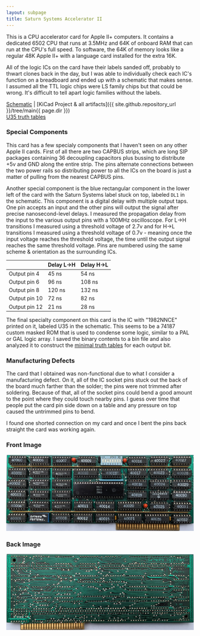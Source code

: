 ```yaml
---
layout: subpage
title: Saturn Systems Accelerator II
---
```


This is a CPU accelerator card for Apple II+ computers. It contains a dedicated 6502 CPU that runs at 3.5MHz and
64K of onboard RAM that can run at the CPU's full speed. To software, the 64K of memory looks like a regular 48K
Apple II+ with a language card installed for the extra 16K.

All of the logic ICs on the card have their labels sanded off, probably to thwart clones back in the day, but I was
able to individually check each IC's function on a breadboard and ended up with a schematic that makes sense. I assumed
all the TTL logic chips were LS family chips but that could be wrong. It's difficult to tell apart logic families without
the labels.

[Schematic](Schematic.pdf) | [KiCad Project & all artifacts]({{ site.github.repository_url }}/tree/main{{ page.dir }})  
[U35 truth tables](1982NNCE_U35_tables.md)


### Special Components

This card has a few specialy components that I haven't seen on any other Apple II cards.  First of all there are two
CAPBUS strips, which are long SIP packages containing 36 decoupling capacitors plus bussing to distribute +5v and GND
along the entire strip. The pins alternate connections between the two power rails so distributing power to all the ICs
on the board is just a matter of pulling from the nearest CAPBUS pins.

Another special component is the blue rectangular component in the lower left of the card with the Saturn Systems label
stuck on top, labeled `DL1` in the schematic. This component is a digital delay with multiple output taps. One pin accepts
an input and the other pins will output the signal after precise nanosecond-level delays. I measured the propagation delay
from the input to the various output pins with a 100MHz oscilloscope. For L->H transitions I measured using a threshold voltage
of 2.7v and for H->L transitions I measured using a threshold voltage of 0.7v - meaning once the input voltage reaches the
threshold voltage, the time until the output signal reaches the same threshold voltage. Pins are numbered using the same
scheme & orientation as the surrounding ICs.

|               | Delay L->H | Delay H->L |
| ------------- | ---------- | ---------- |
| Output pin 4  |    45 ns   |    54 ns   |
| Output pin 6  |    96 ns   |   108 ns   |
| Output pin 8  |   120 ns   |   132 ns   |
| Output pin 10 |    72 ns   |    82 ns   |
| Output pin 12 |    21 ns   |    28 ns   |

The final specialty component on this card is the IC with "1982NNCE" printed on it, labeled U35 in the schematic. This seems
to be a 74187 custom masked ROM that is used to condense some logic, similar to a PAL or GAL logic array. I saved the binary
contents to a bin file and also analyzed it to construct the [minimal truth tables](1982NNCE_U35_tables.md) for each output bit.


### Manufacturing Defects

The card that I obtained was non-functional due to what I consider a manufacturing defect. On it, all of the IC socket pins stuck
out the back of the board much farther than the solder; the pins were not trimmed after soldering. Because of that, all of the
socket pins could bend a good amount to the point where they could touch nearby pins. I guess over time that people put the card
pin side down on a table and any pressure on top caused the untrimmed pins to bend.

I found one shorted connection on my card and once I bent the pins back straight the card was working again.



### Front Image

![front](front.jpg)

### Back Image

![back](back.jpg)
